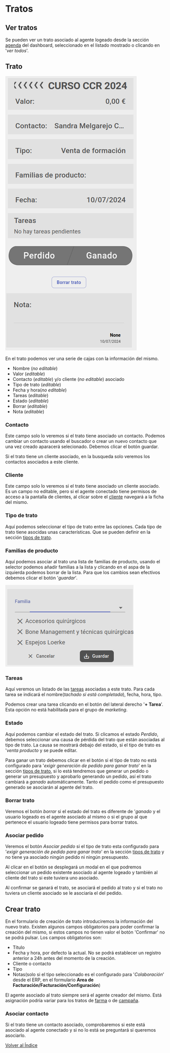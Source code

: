 # Tratos

## Ver tratos

Se pueden ver un trato asociado al agente logeado desde la sección [agenda](../smart_sales/dashboard/agenda.md) del dashboard, seleccionado en el listado mostrado o clicando en '*ver todos*'.

## Trato

![trato](./img/trato.png)

En el trato podemos ver una serie de cajas con la información del mismo.
- Nombre (*no editable*)
- Valor (*editable*)
- Contacto (*editable*) y/o cliente (*no editable*) asociado
- Tipo de trato (*editable*)
- Fecha y hora(*no editable*)
- Tareas (*editable*)
- Estado (*editable*)
- Borrar (*editable*)
- Nota (*editable*)

### Contacto

Este campo solo lo veremos si el trato tiene asociado un contacto. Podemos cambiar un contacto usando el buscador o crear un nuevo contacto que una vez creado aparacerá selecionado. Debemos clicar el botón guardar.

Si el trato tiene un cliente asociado, en la busqueda solo veremos los contactos asociados a este cliente.

### Cliente

Este campo solo lo veremos si el trato tiene asociado un cliente asociado. Es un campo no editable, pero si el agente conectado tiene permisos de acceso a la pantalla de clientes, al clicar sobre el [cliente](../clientes/index.md) navegará a la ficha del mismo.


### Tipo de trato

Aquí podemos seleccionar el tipo de trato entre las opciones. Cada tipo de trato tiene asocidas unas características. Que se pueden definir en la sección [tipos de trato](../tipostrato/index.md).

### Familias de producto

Aquí podemos asociar al trato una lista de familias de producto, usando el selector podemos añadir familias a la lista y clicando en el aspa de la izquierda podemos borrar de la lista. Para que los cambios sean efectivos debemos clicar el botón '*guardar*'.

![familia_trato](./img/familia_trato.png)

### Tareas

Aquí veremos un listado de las [tareas](../tareas/index.md) asociadas a este trato. Para cada tarea se indicará el nombre(*tachado si está completada*), fecha, hora, tipo. 

Podemos crear una tarea clicando en el botón del lateral derecho '**+ Tarea**'. Esta opción no está habilitada para el grupo de *marketing*.

### Estado

Aquí podemos cambiar el estado del trato. Si clicamos el estado *Perdido*, debemos seleccionar una causa de pérdida del trato que están asociadas al tipo de trato. La causa se mostrará debajo del estado, si el tipo de trato es '*venta producto* y se puede editar.

Para ganar un trato debemos clicar en el botón si el tipo de trato no está configurado para '*exigir generación de pedido para ganar trato*' en la sección [tipos de trato](../tipostrato/index.md), si lo está tendremos que generar un pedido o generar un presupuesto y aprobarlo generando un pedido, así el trato cambiará a *ganado* automáticamente. Tanto el pedido como el presupuesto generado se asociarán al agente del trato. 

### Borrar trato

Veremos el botón *borrar* si el estado del trato es diferente de '*ganado* y el usuario logeado es el agente asociado al mismo o si el grupo al que pertenece el usuario logeado tiene permisos para borrar tratos. 

### Asociar pedido

Veremos el botón *Asociar pedido* si el tipo de trato esta configurado para '*exigir generación de pedido para ganar trato*' en la sección [tipos de trato](../tipostrato/index.md) y no tiene ya asociado ningún pedido ni ningún presupuesto.

Al clicar en el botón se desplegará un modal en el que podremos seleccionar un pedido existente asociado al agente logeado y también al cliente del trato si este tuviera uno asociado. 

Al confirmar se ganará el trato, se asociará el pedido al trato y si el trato no tuviera un cliente asociado se le asociaría el del pedido.


## Crear trato

En el formulario de creación de trato introduciremos la información del nuevo trato. Existen algunos campos obligatorios para poder confirmar la creación del mismo, si estos campos no tienen valor el botón 'Confirmar' no se podrá pulsar. Los campos obligatorios son: 

- Título
- Fecha y hora, por defecto la actual. No se podrá establecer un registro anterior a 24h antes del momento de la creación.
- Cliente o contacto
- Tipo
- Notas(solo si el tipo seleccionado es el configurado para '*Colaboración*' desde el ERP, en el formulario **Area de Facturación/Facturación/Configuración**)

El agente asociado al trato siempre será el agente creador del mismo. Está asignación podría variar para los tratos de [farma](../farma/index.md) o de [campaña](../tratoscampanias/index.md).

### Asociar contacto

Si el trato tiene un contacto asociado, comprobaremos si este está asociado al agente conectado y si no lo está se preguntará si queremos asociarlo.

[Volver al Índice](../../../index.md)